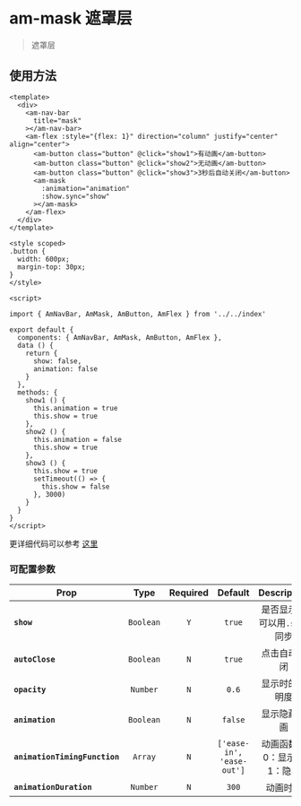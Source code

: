 # am-mask 遮罩层

> 遮罩层

## 使用方法

```vue
<template>
  <div>
    <am-nav-bar
      title="mask"
    ></am-nav-bar>
    <am-flex :style="{flex: 1}" direction="column" justify="center" align="center">
      <am-button class="button" @click="show1">有动画</am-button>
      <am-button class="button" @click="show2">无动画</am-button>
      <am-button class="button" @click="show3">3秒后自动关闭</am-button>
      <am-mask
        :animation="animation"
        :show.sync="show"
      ></am-mask>
    </am-flex>
  </div>
</template>

<style scoped>
.button {
  width: 600px;
  margin-top: 30px;
}
</style>

<script>

import { AmNavBar, AmMask, AmButton, AmFlex } from '../../index'

export default {
  components: { AmNavBar, AmMask, AmButton, AmFlex },
  data () {
    return {
      show: false,
      animation: false
    }
  },
  methods: {
    show1 () {
      this.animation = true
      this.show = true
    },
    show2 () {
      this.animation = false
      this.show = true
    },
    show3 () {
      this.show = true
      setTimeout(() => {
        this.show = false
      }, 3000)
    }
  }
}
</script>
```
更详细代码可以参考 [这里](https://github.com/HMingHe/weex-amui/blob/master/example/mask/index.vue)

### 可配置参数
| Prop	 | Type | Required | Default | Description |
| ---- |:----:|:---:|:-------:|:----------:|
| **`show`** | `Boolean` | `Y` | `true` | 是否显示，可以用`.sync`同步 |
| **`autoClose`** | `Boolean` | `N` | `true` | 点击自动关闭 |
| **`opacity`** | `Number` | `N` | `0.6` | 显示时的透明度 |
| **`animation`** | `Boolean` | `N` | `false` | 显示隐藏动画 |
| **`animationTimingFunction`** | `Array` | `N` | `['ease-in', 'ease-out']` | 动画函数，0：显示，1：隐藏 |
| **`animationDuration`** | `Number` | `N` | `300` | 动画时间 |
